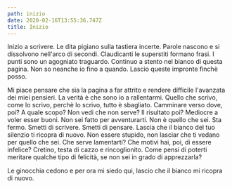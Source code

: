```yaml
---
path: inizio
date: 2020-02-16T13:55:36.747Z
title: Inizio
---
```

Inizio a scrivere. Le dita pigiano sulla tastiera incerte. Parole nascono e si dissolvono nell'arco di secondi. Claudicanti le superstiti formano frasi. I punti sono un agogniato traguardo. Continuo a stento nel bianco di questa pagina. Non so neanche io fino a quando. Lascio queste impronte finchè posso.



Mi piace pensare che sia la pagina a far attrito e rendere difficile l'avanzata dei miei pensieri. La verità è che sono io a rallentarmi. Quello che scrivo, come lo scrivo, perchè lo scrivo, tutto è sbagliato. Camminare verso dove, poi? A quale scopo? Non vedi che non serve? Il risultato poi? Mediocre a voler esser buoni. Non sei fatto per avventurarti. Non è quello che sei. Sta fermo. Smetti di scrivere. Smetti di pensare. Lascia che il bianco del tuo silenzio ti ricopra di nuovo. Non essere stupido, non lasciar che ti vedano per quello che sei. Che serve lamentarti? Che motivi hai, poi, di essere infelice? Cretino, testa di cazzo e rincoglionito. Come pensi di poterti meritare qualche tipo di felicità, se non sei in grado di apprezzarla?



Le ginocchia cedono e per ora mi siedo qui, lascio che il bianco mi ricopra di nuovo.
